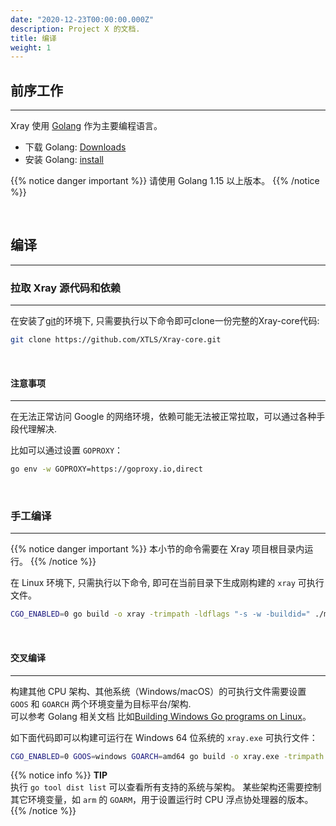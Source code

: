 ```yaml
---
date: "2020-12-23T00:00:00.000Z"
description: Project X 的文档.
title: 编译
weight: 1
---
```

## 前序工作
---

Xray 使用 [Golang](https://golang.org/) 作为主要编程语言。

* 下载 Golang: [Downloads](https://golang.org/dl/)
* 安装 Golang: [install](https://golang.org/doc/install)


{{% notice danger important %}}
请使用 Golang 1.15 以上版本。
{{% /notice %}}

<br />

## 编译
---
### 拉取 Xray 源代码和依赖
---
在安装了[git](https://git-scm.com/)的环境下, 只需要执行以下命令即可clone一份完整的Xray-core代码:

```bash
git clone https://github.com/XTLS/Xray-core.git
```
<br />

#### 注意事项
---
在无法正常访问 Google 的网络环境，依赖可能无法被正常拉取，可以通过各种手段代理解决.<br />

比如可以通过设置 `GOPROXY`：
```bash
go env -w GOPROXY=https://goproxy.io,direct
```



<br />

### 手工编译
---

{{% notice danger important %}}
本小节的命令需要在 Xray 项目根目录内运行。
{{% /notice %}}

在 Linux 环境下, 只需执行以下命令, 即可在当前目录下生成刚构建的 `xray` 可执行文件。
```bash
CGO_ENABLED=0 go build -o xray -trimpath -ldflags "-s -w -buildid=" ./main
```
<br />

#### 交叉编译
---
构建其他 CPU 架构、其他系统（Windows/macOS）的可执行文件需要设置 `GOOS` 和 `GOARCH` 两个环境变量为目标平台/架构.<br />
可以参考 Golang 相关文档 比如[Building Windows Go programs on Linux](https://github.com/golang/go/wiki/WindowsCrossCompiling)。

如下面代码即可以构建可运行在 Windows 64 位系统的 `xray.exe` 可执行文件：

```bash
CGO_ENABLED=0 GOOS=windows GOARCH=amd64 go build -o xray.exe -trimpath -ldflags "-s -w -buildid=" ./main
```
{{% notice info %}}
**TIP**\
执行 `go tool dist list` 可以查看所有支持的系统与架构。
某些架构还需要控制其它环境变量，如 `arm` 的 `GOARM`，用于设置运行时 CPU 浮点协处理器的版本。
{{% /notice %}}
